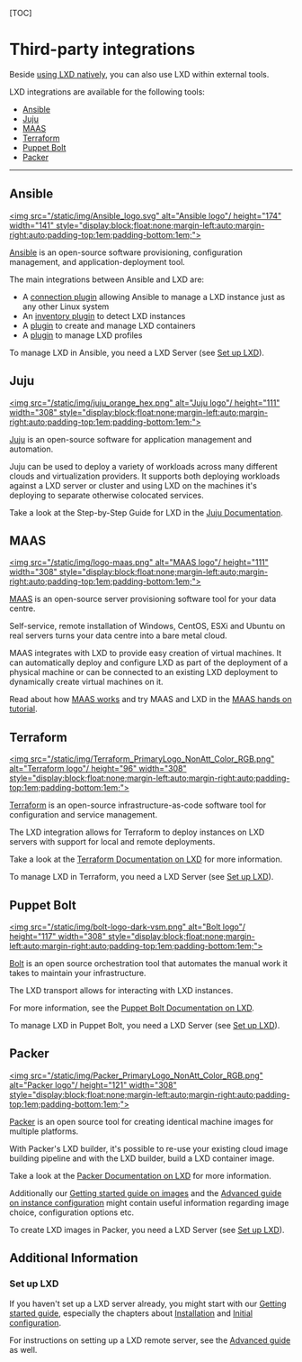 [TOC]

# Third-party integrations

Beside [using LXD natively](/lxd/getting-started-cli/), you can also use LXD within external tools.

LXD integrations are available for the following tools:

- [Ansible](#ansible)
- [Juju](#juju)
- [MAAS](#maas)
- [Terraform](#terraform)
- [Puppet Bolt](#puppet-bolt)
- [Packer](#packer)

---

## Ansible

[<img src="/static/img/Ansible_logo.svg" alt="Ansible logo"/ height="174" width="141" style="display:block;float:none;margin-left:auto;margin-right:auto;padding-top:1em;padding-bottom:1em;">](https://www.ansible.com/)

[Ansible](https://www.ansible.com/) is an open-source software provisioning, configuration management, and application-deployment tool.

The main integrations between Ansible and LXD are:

* A [connection plugin](https://docs.ansible.com/ansible/latest/collections/community/general/lxd_connection.html#ansible-collections-community-general-lxd-connection) allowing Ansible to manage a LXD instance just as any other Linux system
* An [inventory plugin](https://docs.ansible.com/ansible/latest/collections/community/general/lxd_inventory.html) to detect LXD instances
* A [plugin](https://docs.ansible.com/ansible/latest/collections/community/general/lxd_container_module.html) to create and manage LXD containers
* A [plugin](https://docs.ansible.com/ansible/latest/collections/community/general/lxd_profile_module.html) to manage LXD profiles

To manage LXD in Ansible, you need a LXD Server (see [Set up LXD](#set-up-lxd)).


## Juju

[<img src="/static/img/juju_orange_hex.png" alt="Juju logo"/ height="111" width="308" style="display:block;float:none;margin-left:auto;margin-right:auto;padding-top:1em;padding-bottom:1em;">](https://juju.is/)

[Juju](https://juju.is/) is an open-source software for application management and automation.

Juju can be used to deploy a variety of workloads across many different clouds and virtualization providers. It supports both deploying workloads against a LXD server or cluster and using LXD on the machines it's deploying to separate otherwise colocated services.

Take a look at the Step-by-Step Guide for LXD in the [Juju Documentation](https://juju.is/docs/olm/lxd).


## MAAS

[<img src="/static/img/logo-maas.png" alt="MAAS logo"/ height="111" width="308" style="display:block;float:none;margin-left:auto;margin-right:auto;padding-top:1em;padding-bottom:1em;">](https://maas.io/)

[MAAS](https://maas.io/) is an open-source server provisioning software tool for your data centre.

Self-service, remote installation of Windows, CentOS, ESXi and Ubuntu on real servers turns your data centre into a bare metal cloud.

MAAS integrates with LXD to provide easy creation of virtual machines. It can automatically deploy and configure LXD as part of the deployment of a physical machine or can be connected to an existing LXD deployment to dynamically create virtual machines on it.

Read about how [MAAS works](https://maas.io/how-it-works) and try MAAS and LXD in the [MAAS hands on tutorial](https://maas.io/tutorials/build-a-maas-and-lxd-environment-in-30-minutes-with-multipass-on-ubuntu).


## Terraform

[<img src="/static/img/Terraform_PrimaryLogo_NonAtt_Color_RGB.png" alt="Terraform logo"/ height="96" width="308" style="display:block;float:none;margin-left:auto;margin-right:auto;padding-top:1em;padding-bottom:1em;">](https://terraform.io)

[Terraform](https://terraform.io) is an open-source infrastructure-as-code software tool for configuration and service management.

The LXD integration allows for Terraform to deploy instances on LXD servers with support for local and remote deployments.

Take a look at the [Terraform Documentation on LXD](https://registry.terraform.io/providers/terraform-lxd/lxd/latest/docs) for more information.

To manage LXD in Terraform, you need a LXD Server (see [Set up LXD](#set-up-lxd)).


## Puppet Bolt

[<img src="/static/img/bolt-logo-dark-vsm.png" alt="Bolt logo"/ height="117" width="308" style="display:block;float:none;margin-left:auto;margin-right:auto;padding-top:1em;padding-bottom:1em;">](https://puppet.com/docs/bolt/latest/bolt.html)

[Bolt](https://puppet.com/docs/bolt/latest/bolt.html) is an open source orchestration tool that automates the manual work it takes to maintain your infrastructure.

The LXD transport allows for interacting with LXD instances.

For more information, see the [Puppet Bolt Documentation on LXD](https://puppet.com/docs/bolt/latest/bolt_transports_reference.html#lxd).

To manage LXD in Puppet Bolt, you need a LXD Server (see [Set up LXD](#set-up-lxd)).


## Packer

[<img src="/static/img/Packer_PrimaryLogo_NonAtt_Color_RGB.png" alt="Packer logo"/ height="121" width="308" style="display:block;float:none;margin-left:auto;margin-right:auto;padding-top:1em;padding-bottom:1em;">](https://www.packer.io)

[Packer](https://www.packer.io) is an open source tool for creating identical machine images for multiple platforms.

With Packer's LXD builder, it's possible to re-use your existing cloud image building pipeline and with the LXD builder, build a LXD container image.

Take a look at the [Packer Documentation on LXD](https://www.packer.io/docs/builders/lxd) for more information.

Additionally our [Getting started guide on images](https://linuxcontainers.org/lxd/getting-started-cli/#images) and the [Advanced guide on instance configuration](https://linuxcontainers.org/lxd/advanced-guide/#configuration-of-instances) might contain useful information regarding image choice, configuration options etc.

To create LXD images in Packer, you need a LXD Server (see [Set up LXD](#set-up-lxd)).


## Additional Information

### Set up LXD

If you haven't set up a LXD server already, you might start with our [Getting started guide](/lxd/getting-started-cli/), especially the chapters about [Installation](/lxd/getting-started-cli/#installation) and [Initial configuration](/lxd/getting-started-cli/#initial-configuration).

For instructions on setting up a LXD remote server, see the [Advanced guide](https://linuxcontainers.org/lxd/advanced-guide/#set-up-your-lxd-server-as-remote-server) as well.
